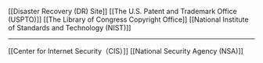 
[[Disaster Recovery (DR) Site]]
[[The U.S. Patent and Trademark Office (USPTO)]]
[[The Library of Congress Copyright Office]]
[[National Institute of Standards and Technology (NIST)]]

---

[[Center for Internet Security（CIS）]]
[[National Security Agency (NSA)]]

